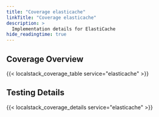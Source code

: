 ```yaml
---
title: "Coverage elasticache"
linkTitle: "Coverage elasticache"
description: >
  Implementation details for ElastiCache
hide_readingtime: true
---
```


## Coverage Overview
{{< localstack_coverage_table service="elasticache" >}}

## Testing Details
{{< localstack_coverage_details service="elasticache" >}}

